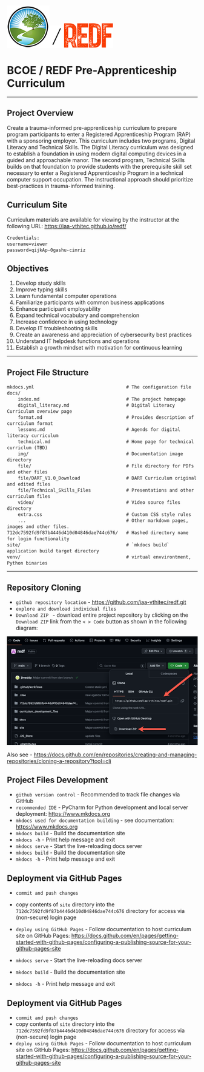 <img src="img/logo_bcoe.png"><img src="img/slash.png"><img src="img/REDF_logo.png">
# BCOE / REDF Pre-Apprenticeship Curriculum
<hr>

## Project Overview
Create a trauma-informed pre-apprenticeship curriculum to prepare program participants to enter a Registered Apprenticeship Program (RAP) with a sponsoring employer. This curriculum includes two programs, Digital Literacy and Technical Skills. The Digital Literacy curriculum was designed to establish a foundation in using modern digital computing devices in a guided and approachable manor. The second program, Technical Skills builds on that foundation to provide students with the prerequisite skill set necessary to enter a Registered Apprenticeship Program in a technical computer support occupation. The instructional approach should prioritize best-practices in trauma-informed training. 

## Curriculum Site
Curriculum materials are available for viewing by the instructor at the following URL:
<a href="https://iaa-vthitec.github.io/redf/"
                                   target="_blank">https://iaa-vthitec.github.io/redf/</a>

    Credentials: 
    username=viewer
    password=qijkAp-0gashu-cimriz


## Objectives
1. Develop study skills
2. Improve typing skills
2. Learn fundamental computer operations
3. Familiarize participants with common business applications
4. Enhance participant employability
5. Expand technical vocabulary and comprehension
6. Increase confidence in using technology
7. Develop IT troubleshooting skills
8. Create an awareness and appreciation of cybersecurity best practices
9. Understand IT helpdesk functions and operations
10. Establish a growth mindset with motivation for continuous learning

<hr>

## Project File Structure

    mkdocs.yml                                  # The configuration file
    docs/
        index.md                                # The project homepage
        digital_literacy.md                     # Digital Literacy Curriculum overview page
        format.md                               # Provides description of currciulum format
        lessons.md                              # Agends for digital literacy curriculum 
        technical.md                            # Home page for technical curriclum (TBD)
        img/                                    # Documentation image directory
        file/                                   # File directory for PDFs and other files
        file/DART_V1.0_Download                 # DART Curriculum original and edited files
        file/Technical_Skills_Files             # Presentations and other curriculum files 
        video/                                  # Video source files directory
        extra.css                               # Custom CSS style rules
        ...                                     # Other markdown pages, images and other files.
    712dc7592fd9f87b4446d410d04846dae744c676/   # Hashed directory name for login functionality
    site/                                       # `mkdocs build` application build target directory
    venv/                                       # virtual envvirontment, Python binaries

<hr>

## Repository Cloning

* `github repository location` - <a href="https://github.com/iaa-vthitec/redf.git"
                                   target="_blank">https://github.com/iaa-vthitec/redf.git</a>
* `explore and download individual files`
* `Download ZIP ` - download entire project repository by clicking on the `Download ZIP` link from the `< > Code` button as shown in the following diagram: 

![github_download.png](img%2Fgithub_download.png)

Also see - <a href="https://docs.github.com/en/repositories/creating-and-managing-repositories/cloning-a-repository?tool=cli"
                                   target="_blank">https://docs.github.com/en/repositories/creating-and-managing-repositories/cloning-a-repository?tool=cli</a>

## Project Files Development
* `github version control` - Recommended to track file changes via GitHub
* `recommended IDE` - PyCharm for Python development and local server deployment: <a href="https://www.jetbrains.com/pycharm/"
                                   target="_blank">https://www.mkdocs.org</a>
* `mkdocs used for documentation building` - see documentation: <a href="https://www.mkdocs.org"
                                   target="_blank">https://www.mkdocs.org</a>
* `mkdocs build` - Build the documentation site
* `mkdocs -h` - Print help message and exit
* `mkdocs serve` - Start the live-reloading docs server
* `mkdocs build` - Build the documentation site
* `mkdocs -h` - Print help message and exit

## Deployment via GitHub Pages
* `commit and push changes`
* copy contents of `site` directory into the `712dc7592fd9f87b4446d410d04846dae744c676` directory for access via (non-secure) login page
* `deploy using GitHub Pages` - Follow documentation to host curriculum site on GitHub Pages: <a href="https://docs.github.com/en/pages/getting-started-with-github-pages/configuring-a-publishing-source-for-your-github-pages-site"
                                   target="_blank">https://docs.github.com/en/pages/getting-started-with-github-pages/configuring-a-publishing-source-for-your-github-pages-site</a>

* `mkdocs serve` - Start the live-reloading docs server
* `mkdocs build` - Build the documentation site
* `mkdocs -h` - Print help message and exit

## Deployment via GitHub Pages
* `commit and push changes`
* copy contents of `site` directory into the `712dc7592fd9f87b4446d410d04846dae744c676` directory for access via (non-secure) login page
* `deploy using GitHub Pages` - Follow documentation to host curriculum site on GitHub Pages: https://docs.github.com/en/pages/getting-started-with-github-pages/configuring-a-publishing-source-for-your-github-pages-site
